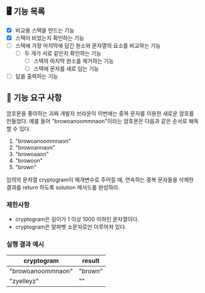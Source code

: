## 🖥 기능 목록
- [x] 비교용 스택을 만드는 기능
- [x] 스택이 비었는지 확인하는 기능
- [ ] 스택에 가장 마지막에 담긴 원소와 문자열의 요소를 비교하는 기능
  - [ ] 두 개가 서로 같은지 확인하는 기능
    - [ ] 스택의 마지막 원소를 제거하는 기능  
    - [ ] 스택에 문자를 새로 담는 기능
- [ ] 답을 출력하는 기능

## 🚀 기능 요구 사항

암호문을 좋아하는 괴짜 개발자 브라운이 이번에는 중복 문자를 이용한 새로운 암호를 만들었다. 예를 들어 "browoanoommnaon"이라는 암호문은 다음과 같은 순서로 해독할 수 있다.

1. "browoanoommnaon"
2. "browoannaon"
3. "browoaaon"
4. "browoon"
5. "brown"

임의의 문자열 cryptogram이 매개변수로 주어질 때, 연속하는 중복 문자들을 삭제한 결과를 return 하도록 solution 메서드를 완성하라.

### 제한사항

- cryptogram은 길이가 1 이상 1000 이하인 문자열이다.
- cryptogram은 알파벳 소문자로만 이루어져 있다.

### 실행 결과 예시

| cryptogram | result |
| --- | --- |
| "browoanoommnaon" | "brown" |
| "zyelleyz" | "" |
